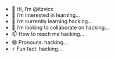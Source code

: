 - 👋 Hi, I’m @itzvicx
- 👀 I’m interested in learning...
- 🌱 I’m currently learning hacking...
- 💞️ I’m looking to collaborate on hacking...
- 📫 How to reach me hacking...
- 😄 Pronouns: hacking...
- ⚡ Fun fact: hacking...

<!---
itzvicx/itzvicx is a ✨ special ✨ repository because its `README.md` (this file) appears on your GitHub profile.
You can click the Preview link to take a look at your changes.
--->

